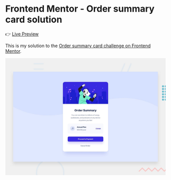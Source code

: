 # Frontend Mentor - Order summary card solution

👉 [Live Preview](https://stellar-otter-852279.netlify.app/)

This is my solution to the [Order summary card challenge on Frontend Mentor](https://www.frontendmentor.io/challenges/order-summary-component-QlPmajDUj).

![](/preview.jpg)

